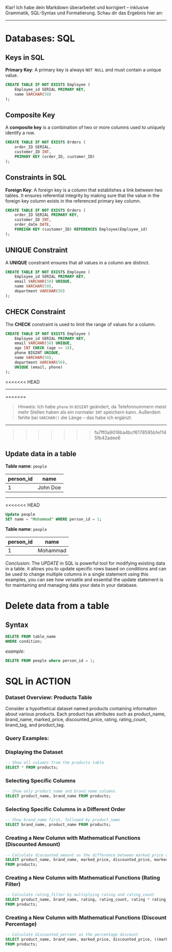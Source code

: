 Klar! Ich habe dein Markdown überarbeitet und korrigiert – inklusive Grammatik, SQL-Syntax und Formatierung. Schau dir das Ergebnis hier an:

---

# Databases: SQL

## Keys in SQL

**Primary Key**: A primary key is always `NOT NULL` and must contain a unique value.

```sql
CREATE TABLE IF NOT EXISTS Employee (
    Employee_id SERIAL PRIMARY KEY,
    name VARCHAR(50)
);
```

## Composite Key

A **composite key** is a combination of two or more columns used to uniquely identify a row.

```sql
CREATE TABLE IF NOT EXISTS Orders (
    order_ID SERIAL,
    customer_ID INT,
    PRIMARY KEY (order_ID, customer_ID)
);
```

## Constraints in SQL

**Foreign Key**: A foreign key is a column that establishes a link between two tables. It ensures referential integrity by making sure that the value in the foreign key column exists in the referenced primary key column.

```sql
CREATE TABLE IF NOT EXISTS Orders (
    order_ID SERIAL PRIMARY KEY,
    customer_ID INT,
    order_date DATE,
    FOREIGN KEY (customer_ID) REFERENCES Employee(Employee_id)
);
```

## UNIQUE Constraint

A **UNIQUE** constraint ensures that all values in a column are distinct.

```sql
CREATE TABLE IF NOT EXISTS Employee (
    Employee_id SERIAL PRIMARY KEY,
    email VARCHAR(50) UNIQUE,
    name VARCHAR(50),
    department VARCHAR(50)
);
```

## CHECK Constraint

The **CHECK** constraint is used to limit the range of values for a column.

```sql
CREATE TABLE IF NOT EXISTS Employee (
    Employee_id SERIAL PRIMARY KEY,
    email VARCHAR(50) UNIQUE,
    age INT CHECK (age >= 18),
    phone BIGINT UNIQUE,
    name VARCHAR(50),
    department VARCHAR(50),
    UNIQUE (email, phone)
);
```

<<<<<<< HEAD


---

=======
> Hinweis: Ich habe `phone` in `BIGINT` geändert, da Telefonnummern meist mehr Stellen haben als ein normaler `INT` speichern kann. Außerdem fehlte bei `VARCHAR()` die Länge – das habe ich ergänzt.

---

>>>>>>> fa7ff0a9018ba4bcf6178595b1e1145fb42adee6
## Update data in a table

**Table name**: `people`

| person_id | name      |
|-----------|-----------|
| 1         | John Doe  |

---

<<<<<<< HEAD
```sql
Update people
SET name = "Mohammad" WHERE person_id = 1;
```
**Table name**: `people`

| person_id | name      |
|-----------|-----------|
| 1         | Mohammad  |


*Conclusion:* The *UPDATE* in SQL is powerful tool for modifying existing data in a table. it allows you to update specific rows based on conditions
and can be used to change multiple columns in a single statement using this examples, you can see how versatile and essential the update statement
is for maintaining and managing data your data in your database.

# Delete data from a table
## Syntax
```sql
DELETE FROM table_name
WHERE condition;
```

*example:*
```SQL
DELETE FROM people where person_id = 1;
```

# SQL in ACTION
### **Dataset Overview: Products Table**

Consider a hypothetical dataset named products containing information about various products. Each product has attributes such as product_name, brand_name, marked_price, discounted_price, rating, rating_count, brand_tag, and product_tag.

### **Query Examples:**

### **Displaying the Dataset**

```SQL
-- Show all columns from the products table
SELECT * FROM products;
```

### **Selecting Specific Columns**

```SQL
-- Show only product_name and brand_name columns
SELECT product_name, brand_name FROM products;
```

### **Selecting Specific Columns in a Different Order**

```SQL
-- Show brand_name first, followed by product_name
SELECT brand_name, product_name FROM products;
```

### **Creating a New Column with Mathematical Functions (Discounted Amount)**

```SQL
-- Calculate discounted_amount as the difference between marked_price and discounted_price
SELECT product_name, brand_name, marked_price, discounted_price, marked_price - discounted_price AS discounted_amount
FROM products;
```

### **Creating a New Column with Mathematical Functions (Rating Filter)**

```SQL
-- Calculate rating_filter by multiplying rating and rating_count
SELECT product_name, brand_name, rating, rating_count, rating * rating_count AS rating_filter
FROM products;
```

### **Creating a New Column with Mathematical Functions (Discount Percentage)**

```SQL
-- Calculate discounted_percent as the percentage discount
SELECT product_name, brand_name, marked_price, discounted_price, ((marked_price - discounted_price) / marked_price) * 100 AS discounted_percent
FROM products;
```
